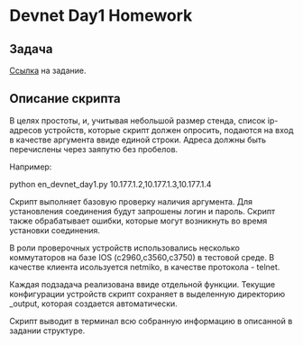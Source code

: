 # Devnet Day1 Homework

## Задача
[Ссылка](https://cisco.app.box.com/s/yeqrm9givccqhay9d8qbusfwcsa8b4vd) на задание.

## Описание скрипта

В целях простоты, и, учитывая небольшой размер стенда, список ip-адресов устройств, которые скрипт должен опросить,
подаются на вход в качестве аргумента ввиде единой строки. Адреса должны быть перечислены через заяпутю без пробелов.

Например:

python en_devnet_day1.py 10.177.1.2,10.177.1.3,10.177.1.4

Скрипт выполняет базовую проверку наличия аргумента. Для установления соединения будут запрошены логин и пароль.
Скрипт также обрабатывает ошибки, которые могут возникнуть во время установки соединения.

В роли проверочных устройств использовались несколько коммутаторов на базе IOS (c2960,c3560,c3750) в тестовой среде.
В качестве клиента исользуется netmiko, в качестве протокола - telnet. 

Каждая подзадача реализована ввиде отдельной функции. Текущие конфигурации устройств скрипт сохраняет в выделенную
директорию _output, которая создается автоматически.

Скрипт выводит в терминал всю собранную информацию в описанной в задании структуре.



